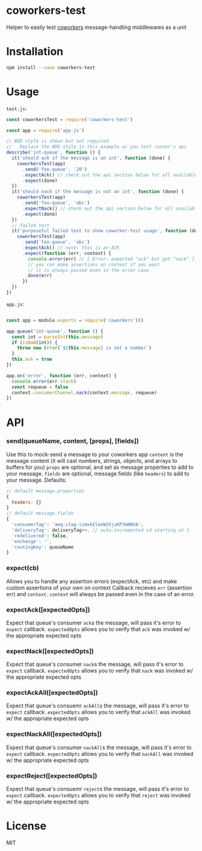 # coworkers-test
Helper to easily test [coworkers](https://github.com/tjmehta/coworkers) message-handling middlewares as a unit

# Installation
```bash
npm install --save coworkers-test
```

# Usage
`test.js`:
```js
const coworkersTest = require('coworkers-test')

const app = require('app.js')

// BDD style is shown but not required.
//   Replace the BDD style in this example w/ you test runner's api
describe('int-queue', function () {
  it('should ack if the message is an int', function (done) {
    coworkersTest(app)
      .send('foo-queue', '20')
      .expectAck() // check out the api section below for all available methods
      .expect(done)
  })
  it('should nack if the message is not an int', function (done) {
    coworkersTest(app)
      .send('foo-queue', 'abc')
      .expectNack() // check out the api section below for all available methods
      .expect(done)
  })
  // failed test
  it('purposeful failed test to show coworker-test usage', function (done) {
    coworkersTest(app)
      .send('foo-queue', 'abc')
      .expectAck() // note: this is an ACK
      .expect(function (err, context) {
        console.error(err) // [ Error: expected "ack" but got "nack" ]
        // you can make assertions on context if you want
        // it is always passed even in the error case.
        done(err)
      })
  })
})
```

`app.js`:
```js

const app = module.exports = require('coworkers')()

app.queue('int-queue', function () {
  const int = parseInt(this.message)
  if (isNaN(int)) {
    throw new Error(`${this.message} is not a number`)
  }
  this.ack = true
})

app.on('error', function (err, context) {
  console.error(err.stack)
  const requeue = false
  context.consumerChannel.nack(context.message, requeue)
})
```

# API
### send(queueName, content, [props], [fields])
Use this to mock-send a message to your coworkers app
`content` is the message content (it will cast numbers, strings, objects, and arrays to buffers for you)
`props` are optional, and set as message properties to add to your message.
`fields` are optional, message fields (like `headers`) to add to your message.
Defaults:
```js
// default message.properties
{
  headers: {}
}
// default message.fields
{
  'consumerTag': 'amq.ctag-izmxkEleoW2XjvKP3mNNUA',
  'deliveryTag': deliveryTag++, // auto-incremented id starting at 1
  'redelivered': false,
  'exchange': '',
  'routingKey': queueName
}
```

### expect(cb)
Allows you to handle any assertion errors (expectAck, etc) and make custom assertions of your own on context
Callback recieves `err` (assertion err) and `context`. `context` will always be passed even in the case of an error.

### expectAck([expectedOpts])
Expect that queue's consumer `ack`s the message, will pass it's error to `expect` callback.
`expectedOpts` allows you to verify that `ack` was invoked w/ the appropriate expected opts

### expectNack([expectedOpts])
Expect that queue's consumer `nack`s the message, will pass it's error to `expect` callback.
`expectedOpts` allows you to verify that `nack` was invoked w/ the appropriate expected opts

### expectAckAll([expectedOpts])
Expect that queue's consuemr `ackAll`s the message, will pass it's error to `expect` callback.
`expectedOpts` allows you to verify that `ackAll` was invoked w/ the appropriate expected opts

### expectNackAll([expectedOpts])
Expect that queue's consumer `nackAll`s the message, will pass it's error to `expect` callback.
`expectedOpts` allows you to verify that `nackAll` was invoked w/ the appropriate expected opts

### expectReject([expectedOpts])
Expect that queue's consuemr `reject`s the message, will pass it's error to `expect` callback.
`expectedOpts` allows you to verify that `reject` was invoked w/ the appropriate expected opts

# License
MIT
